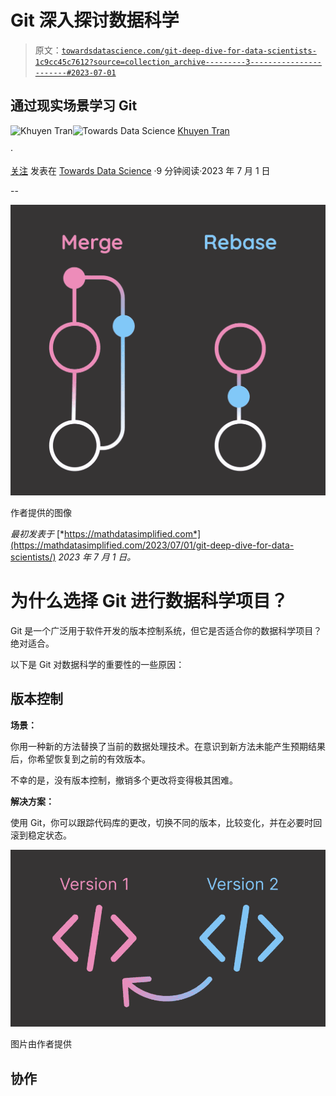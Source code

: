 # Git 深入探讨数据科学

> 原文：[`towardsdatascience.com/git-deep-dive-for-data-scientists-1c9cc45c7612?source=collection_archive---------3-----------------------#2023-07-01`](https://towardsdatascience.com/git-deep-dive-for-data-scientists-1c9cc45c7612?source=collection_archive---------3-----------------------#2023-07-01)

## 通过现实场景学习 Git

[](https://khuyentran1476.medium.com/?source=post_page-----1c9cc45c7612--------------------------------)![Khuyen Tran](https://khuyentran1476.medium.com/?source=post_page-----1c9cc45c7612--------------------------------)[](https://towardsdatascience.com/?source=post_page-----1c9cc45c7612--------------------------------)![Towards Data Science](https://towardsdatascience.com/?source=post_page-----1c9cc45c7612--------------------------------) [Khuyen Tran](https://khuyentran1476.medium.com/?source=post_page-----1c9cc45c7612--------------------------------)

·

[关注](https://medium.com/m/signin?actionUrl=https%3A%2F%2Fmedium.com%2F_%2Fsubscribe%2Fuser%2F84a02493194a&operation=register&redirect=https%3A%2F%2Ftowardsdatascience.com%2Fgit-deep-dive-for-data-scientists-1c9cc45c7612&user=Khuyen+Tran&userId=84a02493194a&source=post_page-84a02493194a----1c9cc45c7612---------------------post_header-----------) 发表在 [Towards Data Science](https://towardsdatascience.com/?source=post_page-----1c9cc45c7612--------------------------------) ·9 分钟阅读·2023 年 7 月 1 日 [](https://medium.com/m/signin?actionUrl=https%3A%2F%2Fmedium.com%2F_%2Fvote%2Ftowards-data-science%2F1c9cc45c7612&operation=register&redirect=https%3A%2F%2Ftowardsdatascience.com%2Fgit-deep-dive-for-data-scientists-1c9cc45c7612&user=Khuyen+Tran&userId=84a02493194a&source=-----1c9cc45c7612---------------------clap_footer-----------)

--

[](https://medium.com/m/signin?actionUrl=https%3A%2F%2Fmedium.com%2F_%2Fbookmark%2Fp%2F1c9cc45c7612&operation=register&redirect=https%3A%2F%2Ftowardsdatascience.com%2Fgit-deep-dive-for-data-scientists-1c9cc45c7612&source=-----1c9cc45c7612---------------------bookmark_footer-----------)![](img/e30842919626704a8df3c72287b54e47.png)

作者提供的图像

*最初发表于* [*https://mathdatasimplified.com*](https://mathdatasimplified.com/2023/07/01/git-deep-dive-for-data-scientists/) *2023 年 7 月 1 日。*

# 为什么选择 Git 进行数据科学项目？

Git 是一个广泛用于软件开发的版本控制系统，但它是否适合你的数据科学项目？绝对适合。

以下是 Git 对数据科学的重要性的一些原因：

## 版本控制

**场景：**

你用一种新的方法替换了当前的数据处理技术。在意识到新方法未能产生预期结果后，你希望恢复到之前的有效版本。

不幸的是，没有版本控制，撤销多个更改将变得极其困难。

**解决方案：**

使用 Git，你可以跟踪代码库的更改，切换不同的版本，比较变化，并在必要时回滚到稳定状态。

![](img/5037d5acd6ca03a0b38f322e71681c27.png)

图片由作者提供

## 协作
